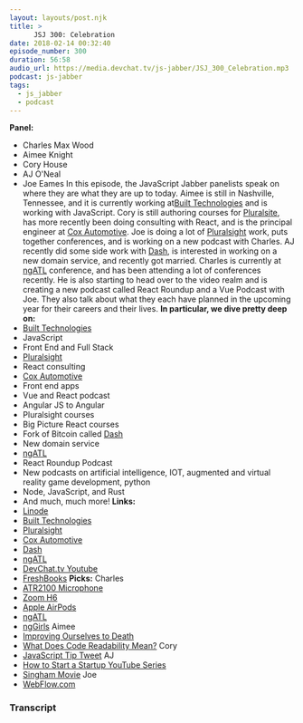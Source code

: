 ```yaml
---
layout: layouts/post.njk
title: >
      JSJ 300: Celebration
date: 2018-02-14 00:32:40
episode_number: 300
duration: 56:58
audio_url: https://media.devchat.tv/js-jabber/JSJ_300_Celebration.mp3
podcast: js-jabber
tags: 
  - js_jabber
  - podcast
---
```


 **Panel:&nbsp;**
- Charles Max Wood
- Aimee Knight
- Cory House
- AJ O'Neal
- Joe Eames
In this episode, the JavaScript Jabber panelists speak on where they are what they are up to today. Aimee is still in Nashville, Tennessee, and it is currently working at[Built Technologies](https://getbuilt.com/) and is working with JavaScript. Cory is still authoring courses for [Pluralsite](https://www.pluralsight.com/), has more recently been doing consulting with React, and is the principal engineer at [Cox Automotive](https://www.coxautoinc.com/). Joe is doing a lot of [Pluralsight](https://www.pluralsight.com/) work, puts together conferences, and is working on a new podcast with Charles. AJ recently did some side work with [Dash](https://www.dash.org/), is interested in working on a new domain service, and recently got married. Charles is currently at [ngATL](http://ng-atl.org/) conference, and has been attending a lot of conferences recently. He is also starting to head over to the video realm and is creating a new podcast called React Roundup and a Vue Podcast with Joe. They also talk about what they each have planned in the upcoming year for their careers and their lives. **In particular, we dive pretty deep on:**
- [Built Technologies](https://getbuilt.com/)
- JavaScript
- Front End and Full Stack
- [Pluralsight](https://www.pluralsight.com/)
- React consulting
- [Cox Automotive](https://www.coxautoinc.com/)
- Front end apps
- Vue and React podcast
- Angular JS to Angular
- Pluralsight courses
- Big Picture React courses
- Fork of Bitcoin called [Dash](https://www.dash.org/)
- New domain service
- [ngATL](http://ng-atl.org/)
- React Roundup Podcast
- New podcasts on artificial intelligence, IOT, augmented and virtual reality game development, python
- Node, JavaScript, and Rust
- And much, much more!
**Links:**
- [Linode](https://promo.linode.com/javascriptjabber/)
- [Built Technologies](https://getbuilt.com/)
- [Pluralsight](https://www.pluralsight.com/)
- [Cox Automotive](https://www.coxautoinc.com/)
- [Dash](https://www.dash.org/)
- [ngATL](http://ng-atl.org/)
- [DevChat.tv Youtube](https://www.youtube.com/channel/UCABJEQ57MIn6X3TIHIebJUw)
- [FreshBooks](https://www.freshbooks.com/invoice?ref=11731&utm_source=pbm&utm_medium=affiliate-program&utm_influencer=419364&utm_campaign=podcast-influencers)
**Picks:** Charles
- [ATR2100 Microphone](https://www.amazon.com/Audio-Technica-ATR2100-USB-Cardioid-Dynamic-Microphone/dp/B004QJOZS4)
- [Zoom H6](https://www.zoom-na.com/products/field-video-recording/field-recording/h6-handy-recorder)
- [Apple AirPods](https://www.apple.com/airpods/)
- [ngATL](http://ng-atl.org/)
- [ngGirls](http://ng-girls.org/)
Aimee
- [Improving Ourselves to Death](https://www.newyorker.com/magazine/2018/01/15/improving-ourselves-to-death)
- [What Does Code Readability Mean?](http://typicalprogrammer.com/what-does-code-readability-mean)
Cory
- [JavaScript Tip Tweet](https://twitter.com/housecor/status/957441615811039232)
AJ
- [How to Start a Startup YouTube Series](https://www.youtube.com/channel/UCxIJaCMEptJjxmmQgGFsnCg)
- [Singham Movie](https://en.wikipedia.org/wiki/Singham)
Joe
- [WebFlow.com](https://webflow.com/)


### Transcript


